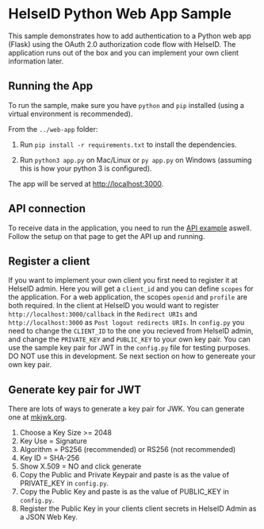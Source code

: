# HelseID Python Web App Sample

This sample demonstrates how to add authentication to a Python web app (Flask) using the OAuth 2.0 authorization code flow with HelseID. The application runs out of the box and you can implement your own client information later.

## Running the App
To run the sample, make sure you have `python` and `pip` installed (using a virtual environment is recommended).

From the `../web-app` folder:

1. Run `pip install -r requirements.txt` to install the dependencies. 

2. Run `python3 app.py` on Mac/Linux or `py app.py` on Windows (assuming this is how your python 3 is configured).

The app will be served at [http://localhost:3000](http://localhost:3000).

## API connection
To receive data in the application, you need to run the [API example](https://github.com/haakonjacobsen/helseid-samples-python/tree/master/api) aswell. Follow the setup on that page to get the API up and running. 

## Register a client
If you want to implement your own client you first need to register it at HelseID admin. Here you will get a `client_id` and you can define `scopes` for the application. For a web application, the scopes `openid` and `profile` are both required. In the client at HelseID you would want to register `http://localhost:3000/callback` in the `Redirect URIs` and `http://localhost:3000` as `Post logout redirects URIs`. In `config.py` you need to change the `CLIENT_ID` to the one you recieved from HelseID admin, and change the `PRIVATE_KEY` and `PUBLIC_KEY` to your own key pair. You can use the sample key pair for JWT in the `config.py` file for testing purposes. DO NOT use this in development. Se next section on how to genereate your own key pair.

## Generate key pair for JWT
There are lots of ways to generate a key pair for JWK. You can generate one at [mkjwk.org](https://mkjwk.org/).

1. Choose a Key Size >= 2048
2. Key Use = Signature
3. Algorithm = PS256 (recommended) or RS256 (not recommended)
4. Key ID = SHA-256
5. Show X.509 = NO and click generate
6. Copy the Public and Private Keypair and paste is as the value of PRIVATE_KEY in `config.py`.
7. Copy the Public Key and paste is as the value of PUBLIC_KEY in `config.py`.
8. Register the Public Key in your clients client secrets in HelseID Admin as a JSON Web Key.
